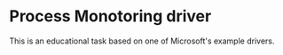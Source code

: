 # Process Monotoring driver

This is an educational task based on one of Microsoft's example drivers.

